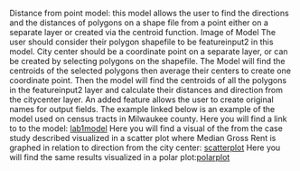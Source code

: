 Distance from point model:
this model allows the user to find the directions and the distances of polygons on a shape file from a point either on a separate layer or created via the centroid function.
Image of Model
The user should consider their polygon shapefile to be featureinput2 in this model. City center should be a coordinate point on a separate layer, or can be created by selecting polygons on the shapefile. The Model will find the centroids of the selected polygons then average their centers to create one coordinate point. 
Then the model will find the centroids of all the polygons in the featureinput2 layer and calculate their distances and direction from the citycenter layer. 
An added feature allows the user to create original names for output fields.
The example linked below is an example of the model used on census tracts in Milwaukee county. 
Here you will find a link to to the model: [lab1model](Distance_from_point.model3m.model3)
Here you will find a visual of the from the case study described visualized in a scatter plot where Median Gross Rent is graphed in relation to direction from the city center: [scatterplot](ScatterPlotRentvsDirection.html)
Here you will find the same results visualized in a polar plot:[polarplot](PolarPlotRentvsDirection.html)
